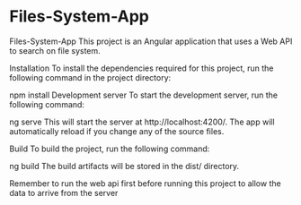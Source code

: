 ﻿# Files-System-App
 Files-System-App
This project is an Angular application that uses a Web API to search on file system.

Installation
To install the dependencies required for this project, run the following command in the project directory:

npm install
Development server
To start the development server, run the following command:

ng serve
This will start the server at http://localhost:4200/. The app will automatically reload if you change any of the source files.

Build
To build the project, run the following command:

ng build
The build artifacts will be stored in the dist/ directory.

Remember to run the web api first before running this project to allow the data to arrive from the server

